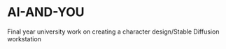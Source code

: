 # AI-AND-YOU
Final year university work on creating a character design/Stable Diffusion workstation
